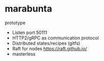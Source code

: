 # marabunta

prototype

* Listen port 50111
* HTTP2/gRPC as communication protocol
* Distributed states/recipes (gitfs)
* Raft for nodes https://raft.github.io/
* masterless